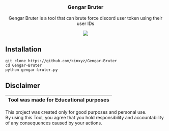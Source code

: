 <h3 align="center">   
   Gengar Bruter
   </h3> 
 <p align="center"> 
 Gengar Bruter is a tool that can brute force discord user token using their user IDs
 </p> 
<p align="center">
<img src="https://cdn.discordapp.com/attachments/1175528789619511366/1183067348521996390/Screenshot_2023_1209_232443.png?ex=6586fc54&is=65748754&hm=a24a7c0fe8a88b355229e1f8885fc457494ec7326cc239eeb71590988fc15f33&">
</p>
  
 <h2>Installation</h2> 
  
 ``` 
 git clone https://github.com/kinxyz/Gengar-Bruter
 cd Gengar-Bruter
 python gengar-bruter.py
 ``` 

 ## Disclaimer  
  
  |Tool was made for Educational purposes|  
  |-------------------------------------------------|  
  This project was created only for good purposes and personal use.  
  By using this Tool, you agree that you hold responsibility and accountability of any consequences caused by your actions.  
 
   
